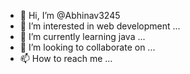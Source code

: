 - 👋 Hi, I’m @Abhinav3245
- 👀 I’m interested in web development ...
- 🌱 I’m currently learning java ...
- 💞️ I’m looking to collaborate on ...
- 📫 How to reach me ...

<!---
Abhinav3245/Abhinav3245 is a ✨ special ✨ repository because its `README.md` (this file) appears on your GitHub profile.
You can click the Preview link to take a look at your changes.
--->
